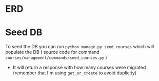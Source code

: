 # ERD


# Seed DB
To seed the DB you can run `python manage.py seed_courses` which will populate the DB
( source code for command `courses/management/commands/seed_courses.py` )

- It will return a response with how many courses were migrated (remember that I'm using `get_or_create` to avoid duplicity)